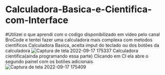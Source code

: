 # Calculadora-Basica-e-Cientifica-com-Interface
#Utilizei o que aprendi com o codigo disponibilizado em video pelo canal BroCode e tentei fazer uma calculadora mais complexa com metodos cientificos
Calculadora Basica, aceita imput do teclado ou dos botões da calculadora
![Captura de tela 2022-09-17 175337](https://user-images.githubusercontent.com/111459606/190877521-15d7c3e0-a89e-4a40-ae52-2098579973d5.png)
Calculadora cientifica(ainda programando essa parte)
Clicando em CI ela abre o segundo painel com os botões adicionais
![Captura de tela 2022-09-17 175409](https://user-images.githubusercontent.com/111459606/190877536-6e172dd6-8a8b-4d9a-9065-0662168d57f6.png)

